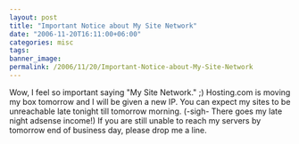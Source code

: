 ```yaml
---
layout: post
title: "Important Notice about My Site Network"
date: "2006-11-20T16:11:00+06:00"
categories: misc 
tags: 
banner_image: 
permalink: /2006/11/20/Important-Notice-about-My-Site-Network
---
```


Wow, I feel so important saying "My Site Network." ;) Hosting.com is moving my box tomorrow and I will be given a new IP. You can expect my sites to be unreachable late tonight till tomorrow morning. (-sigh- There goes my late night adsense income!) If you are still unable to reach my servers by tomorrow end of business day, please drop me a line.
